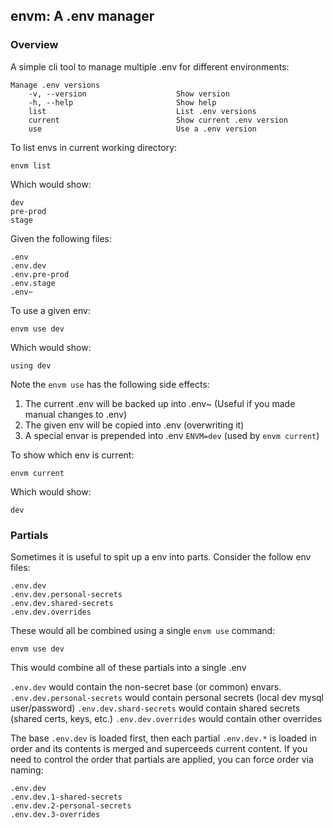 ## envm: A .env manager

### Overview

A simple cli tool to manage multiple .env for different environments:

```
Manage .env versions
    -v, --version                    Show version
    -h, --help                       Show help
    list                             List .env versions
    current                          Show current .env version
    use                              Use a .env version
```

To list envs in current working directory:

```
envm list
```

Which would show:

```
dev
pre-prod
stage
```

Given the following files:

```
.env
.env.dev
.env.pre-prod
.env.stage
.env~
```

To use a given env:

```
envm use dev
```

Which would show:

```
using dev
```

Note the `envm use` has the following side effects:

1. The current .env will be backed up into .env~ (Useful if you made manual changes to .env)
2. The given env will be copied into .env (overwriting it)
3. A special envar is prepended into .env `ENVM=dev` (used by `envm current`)

To show which env is current:

```
envm current
```

Which would show:

```
dev
```

### Partials

Sometimes it is useful to spit up a env into parts. Consider the follow env files:

```
.env.dev
.env.dev.personal-secrets
.env.dev.shared-secrets
.env.dev.overrides
```

These would all be combined using a single `envm use` command:

```
envm use dev
```

This would combine all of these partials into a single .env

`.env.dev` would contain the non-secret base (or common) envars.
`.env.dev.personal-secrets` would contain personal secrets (local dev mysql user/password)
`.env.dev.shard-secrets` would contain shared secrets (shared certs, keys, etc.)
`.env.dev.overrides` would contain other overrides

The base `.env.dev` is loaded first, then each partial `.env.dev.*` is loaded in order and its contents is merged and superceeds current content. If you need to control the order that partials are applied, you can force order via naming:

```
.env.dev
.env.dev.1-shared-secrets
.env.dev.2-personal-secrets
.env.dev.3-overrides
```
